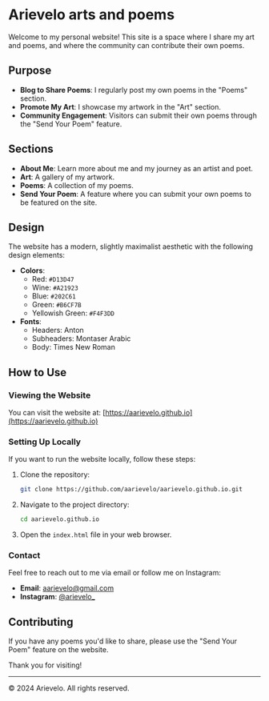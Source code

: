# Arievelo arts and poems

Welcome to my personal website! This site is a space where I share my art and poems, and where the community can contribute their own poems.

## Purpose

- **Blog to Share Poems**: I regularly post my own poems in the "Poems" section.
- **Promote My Art**: I showcase my artwork in the "Art" section.
- **Community Engagement**: Visitors can submit their own poems through the "Send Your Poem" feature.

## Sections

- **About Me**: Learn more about me and my journey as an artist and poet.
- **Art**: A gallery of my artwork.
- **Poems**: A collection of my poems.
- **Send Your Poem**: A feature where you can submit your own poems to be featured on the site.

## Design

The website has a modern, slightly maximalist aesthetic with the following design elements:

- **Colors**:
  - Red: `#D13D47`
  - Wine: `#A21923`
  - Blue: `#202C61`
  - Green: `#B6CF7B`
  - Yellowish Green: `#F4F3DD`
- **Fonts**: 
  - Headers: Anton
  - Subheaders: Montaser Arabic
  - Body: Times New Roman

## How to Use

### Viewing the Website

You can visit the website at: [https://aarievelo.github.io](https://aarievelo.github.io)

### Setting Up Locally

If you want to run the website locally, follow these steps:

1. Clone the repository:
    ```bash
    git clone https://github.com/aarievelo/aarievelo.github.io.git
    ```
2. Navigate to the project directory:
    ```bash
    cd aarievelo.github.io
    ```
3. Open the `index.html` file in your web browser.

### Contact

Feel free to reach out to me via email or follow me on Instagram:
- **Email**: [aarievelo@gmail.com](mailto:aarievelo@gmail.com)
- **Instagram**: [@arievelo_](https://instagram.com/arievelo_)

## Contributing

If you have any poems you'd like to share, please use the "Send Your Poem" feature on the website.

Thank you for visiting!

---

© 2024 Arievelo. All rights reserved.
